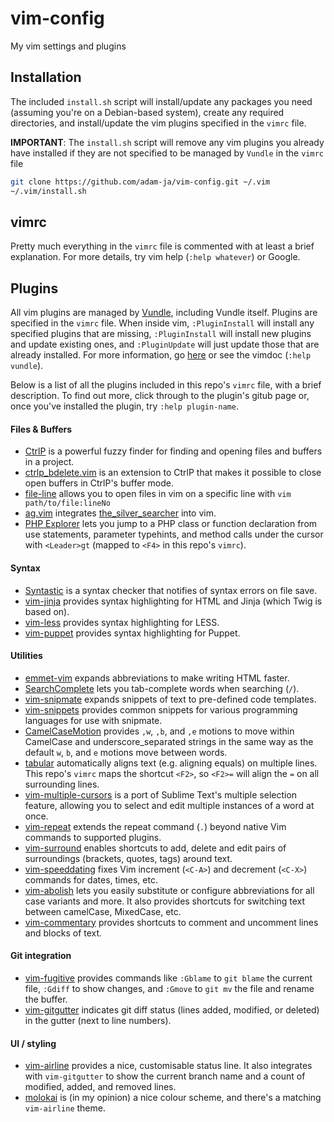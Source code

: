 # vim-config

My vim settings and plugins

## Installation

The included `install.sh` script will install/update any packages you need (assuming you're on a Debian-based system), create any required directories, and install/update the vim plugins specified in the `vimrc` file.

**IMPORTANT**: The `install.sh` script will remove any vim plugins you already have installed if they are not specified to be managed by `Vundle` in the `vimrc` file
```sh
git clone https://github.com/adam-ja/vim-config.git ~/.vim
~/.vim/install.sh
```
## vimrc

Pretty much everything in the `vimrc` file is commented with at least a brief explanation. For more details, try vim help (`:help whatever`) or Google.

## Plugins

All vim plugins are managed by [Vundle](https://github.com/gmarik/Vundle.vim), including Vundle itself. Plugins are specified in the `vimrc` file. When inside vim, `:PluginInstall` will install any specified plugins that are missing, `:PluginInstall` will install new plugins and update existing ones, and `:PluginUpdate` will just update those that are already installed. For more information, go [here](https://github.com/gmarik/Vundle.vim) or see the vimdoc (`:help vundle`).

Below is a list of all the plugins included in this repo's `vimrc` file, with a brief description. To find out more, click through to the plugin's gitub page or, once you've installed the plugin, try `:help plugin-name`.

#### Files & Buffers

- [CtrlP](https://github.com/kien/ctrlp.vim) is a powerful fuzzy finder for finding and opening files and buffers in a project.
- [ctrlp_bdelete.vim](https://github.com/d11wtq/ctrlp_bdelete.vim) is an extension to CtrlP that makes it possible to close open buffers in CtrlP's buffer mode.
- [file-line](https://github.com/bogado/file-line) allows you to open files in vim on a specific line with `vim path/to/file:lineNo`
- [ag.vim](https://github.com/rking/ag.vim) integrates [the_silver_searcher](https://github.com/ggreer/the_silver_searcher) into vim.
- [PHP Explorer](https://github.com/PhilGrayson/php-explorer) lets you jump to a PHP class or function declaration from use statements, parameter typehints, and method calls under the cursor with `<Leader>gt` (mapped to `<F4>` in this repo's `vimrc`).

#### Syntax

- [Syntastic](https://github.com/scrooloose/syntastic) is a syntax checker that notifies of syntax errors on file save.
- [vim-jinja](https://github.com/mitsuhiko/vim-jinja) provides syntax highlighting for HTML and Jinja (which Twig is based on).
- [vim-less](https://github.com/groenewege/vim-less) provides syntax highlighting for LESS.
- [vim-puppet](https://github.com/rodjek/vim-puppet) provides syntax highlighting for Puppet.

#### Utilities

- [emmet-vim](https://github.com/mattn/emmet-vim) expands abbreviations to make writing HTML faster.
- [SearchComplete](https://github.com/vim-scripts/SearchComplete) lets you tab-complete words when searching (`/`).
- [vim-snipmate](https://github.com/garbas/vim-snipmate) expands snippets of text to pre-defined code templates.
- [vim-snippets](https://github.com/honza/vim-snippets) provides common snippets for various programming languages for use with snipmate.
- [CamelCaseMotion](https://github.com/bkad/CamelCaseMotion) provides `,w`, `,b`, and `,e` motions to move within CamelCase and underscore_separated strings in the same way as the default `w`, `b`, and `e` motions move between words.
- [tabular](https://github.com/godlygeek/tabular) automatically aligns text (e.g. aligning equals) on multiple lines. This repo's `vimrc` maps the shortcut `<F2>`, so `<F2>=` will align the `=` on all surrounding lines.
- [vim-multiple-cursors](https://github.com/terryma/vim-multiple-cursors) is a port of Sublime Text's multiple selection feature, allowing you to select and edit multiple instances of a word at once.
- [vim-repeat](https://github.com/tpope/vim-repeat) extends the repeat command (`.`) beyond native Vim commands to supported plugins.
- [vim-surround](https://github.com/tpope/vim-surround) enables shortcuts to add, delete and edit pairs of surroundings (brackets, quotes, tags) around text.
- [vim-speeddating](https://github.com/tpope/vim-speeddating) fixes Vim increment (`<C-A>`) and decrement (`<C-X>`) commands for dates, times, etc.
- [vim-abolish](https://github.com/tpope/vim-abolish) lets you easily substitute or configure abbreviations for all case variants and more. It also provides shortcuts for switching text between camelCase, MixedCase, etc.
- [vim-commentary](https://github.com/tpope/vim-commentary) provides shortcuts to comment and uncomment lines and blocks of text.

#### Git integration

- [vim-fugitive](https://github.com/tpope/vim-fugitive) provides commands like `:Gblame` to `git blame` the current file, `:Gdiff` to show changes, and `:Gmove` to `git mv` the file and rename the buffer.
- [vim-gitgutter](https://github.com/airblade/vim-gitgutter) indicates git diff status (lines added, modified, or deleted) in the gutter (next to line numbers).

#### UI / styling

- [vim-airline](https://github.com/bling/vim-airline/) provides a nice, customisable status line. It also integrates with `vim-gitgutter` to show the current branch name and a count of modified, added, and removed lines.
- [molokai](https://github.com/tomasr/molokai) is (in my opinion) a nice colour scheme, and there's a matching `vim-airline` theme.
